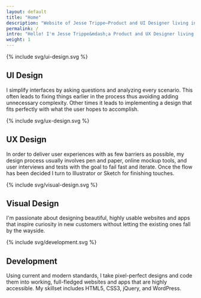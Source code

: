```yaml
---
layout: default
title: "Home"
description: "Website of Jesse Trippe—Product and UI Designer living in Seattle, WA, working at Amazon."
permalink: /
intro: "Hello! I'm Jesse Trippe&mdash;a Product and UX Designer living in Seattle, WA, working at Amazon."
weight: 1
---
```


<div>
	{% include svg/ui-design.svg %}
	<h2 class="h3">UI Design</h2>
	<p>I simplify interfaces by asking questions and analyzing every scenario. This often leads to fixing things earlier in the process thus avoiding adding unnecessary complexity. Other times it leads to implementing a design that fits perfectly with what the user hopes to accomplish.</p>
</div>
<div>
	{% include svg/ux-design.svg %}
	<h2 class="h3">UX Design</h2>
	<p>In order to deliver user experiences with as few barriers as possible, my design process usually involves pen and paper, online mockup tools, and user interviews and tests with the goal to fail fast and iterate. Once the flow has been decided I turn to Illustrator or Sketch for finishing touches.</p>
</div>
<div>
	{% include svg/visual-design.svg %}
	<h2 class="h3">Visual Design</h2>
	<p>I'm passionate about designing beautiful, highly usable websites and apps that inspire curiosity in new customers without letting the existing ones fall by the wayside.</p>
</div>
<div>
	{% include svg/development.svg %}
	<h2 class="h3">Development</h2>
	<p>Using current and modern standards, I take pixel-perfect designs and code them into working, full-fledged websites and apps that are highly accessible. My skillset includes HTML5, CSS3, jQuery, and WordPress.</p>
</div>
